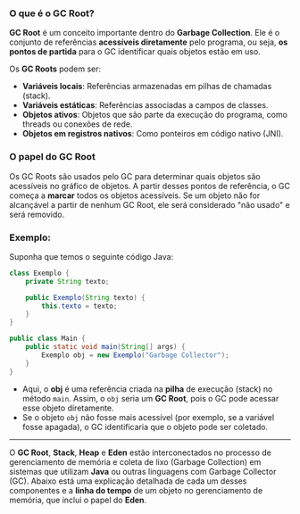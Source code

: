 ### O que é o GC Root?

**GC Root** é um conceito importante dentro do **Garbage Collection**. Ele é o conjunto de referências **acessíveis diretamente** pelo programa, ou seja, **os pontos de partida** para o GC identificar quais objetos estão em uso.

Os **GC Roots** podem ser:

- **Variáveis locais**: Referências armazenadas em pilhas de chamadas (stack).
- **Variáveis estáticas**: Referências associadas a campos de classes.
- **Objetos ativos**: Objetos que são parte da execução do programa, como threads ou conexões de rede.
- **Objetos em registros nativos**: Como ponteiros em código nativo (JNI).

### O papel do GC Root

Os GC Roots são usados pelo GC para determinar quais objetos são acessíveis no gráfico de objetos. A partir desses pontos de referência, o GC começa a **marcar** todos os objetos acessíveis. Se um objeto não for alcançável a partir de nenhum GC Root, ele será considerado "não usado" e será removido.

### Exemplo:

Suponha que temos o seguinte código Java:

```java
class Exemplo {
    private String texto;

    public Exemplo(String texto) {
        this.texto = texto;
    }
}

public class Main {
    public static void main(String[] args) {
        Exemplo obj = new Exemplo("Garbage Collector");
    }
}

```

- Aqui, o **obj** é uma referência criada na **pilha** de execução (stack) no método `main`. Assim, o `obj` seria um **GC Root**, pois o GC pode acessar esse objeto diretamente.
- Se o objeto `obj` não fosse mais acessível (por exemplo, se a variável fosse apagada), o GC identificaria que o objeto pode ser coletado.


---
O **GC Root**, **Stack**, **Heap** e **Eden** estão interconectados no processo de gerenciamento de memória e coleta de lixo (Garbage Collection) em sistemas que utilizam **Java** ou outras linguagens com Garbage Collector (GC). Abaixo está uma explicação detalhada de cada um desses componentes e a **linha do tempo** de um objeto no gerenciamento de memória, que inclui o papel do **Eden**.